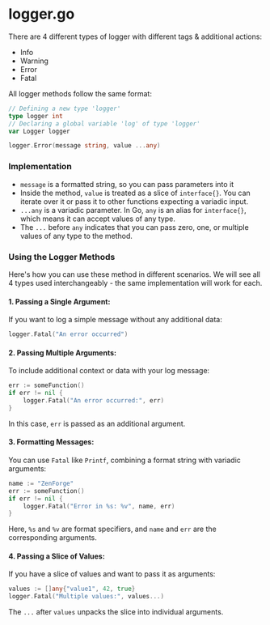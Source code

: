 # logger.go
There are 4 different types of logger with different tags & additional actions:
* Info
* Warning
* Error
* Fatal

All logger methods follow the same format:
```go
// Defining a new type 'logger'
type logger int
// Declaring a global variable 'log' of type 'logger'
var Logger logger

logger.Error(message string, value ...any) 
```
### Implementation
- `message` is a formatted string, so you can pass parameters into it
- Inside the method, `value` is treated as a slice of `interface{}`. You can 
  iterate over it or pass it to other functions expecting a variadic input.
- `...any` is a variadic parameter. In Go, `any` is an alias for `interface{}`,
   which means it can accept values of any type.
- The `...` before `any` indicates that you can pass zero, one, or multiple 
  values of any type to the method.

### Using the Logger Methods
Here's how you can use these method in different scenarios. We will see all 4
types used interchangeably - the same implementation will work for each.

#### 1. Passing a Single Argument:
If you want to log a simple message without any additional data:
```go
logger.Fatal("An error occurred")
```

#### 2. Passing Multiple Arguments:
To include additional context or data with your log message:
```go
err := someFunction()
if err != nil {
    logger.Fatal("An error occurred:", err)
}
```
In this case, `err` is passed as an additional argument.

#### 3. Formatting Messages:
You can use `Fatal` like `Printf`, combining a format string with variadic arguments:
```go
name := "ZenForge"
err := someFunction()
if err != nil {
    logger.Fatal("Error in %s: %v", name, err)
}
```
Here, `%s` and `%v` are format specifiers, and `name` and `err` are the corresponding arguments.

#### 4. Passing a Slice of Values:
If you have a slice of values and want to pass it as arguments:

```go
values := []any{"value1", 42, true}
logger.Fatal("Multiple values:", values...)
```
The `...` after `values` unpacks the slice into individual arguments.
